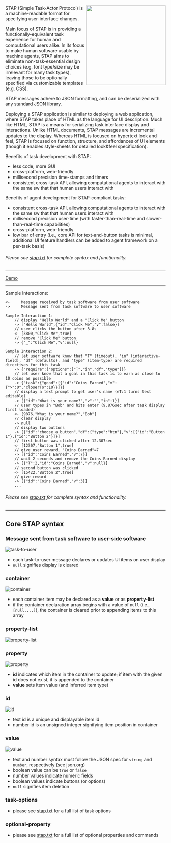 <img src="https://stap7.github.io/img/stap-icon.png" width=250 align=right>
STAP (Simple Task-Actor Protocol) is a machine-readable format for specifying user-interface changes. 

Main focus of STAP is in providing a functionally-equivalent task experience for human and computational users alike.
In its focus to make human software usable by machine agents, STAP aims to eliminate non-task-essential design choices (e.g. font type/size may be irrelevant for many task types), leaving those to be optionally specified via customizable templates (e.g. CSS).

STAP messages adhere to JSON formatting, and can be deserialized with any standard JSON library.

Deploying a STAP application is similar to deploying a web application, where STAP takes place of HTML as the language for UI description.
Much like HTML, STAP is a means for serializing task interface display and interactions.
Unlike HTML documents, STAP messages are incremental updates to the display.
Whereas HTML is focused on hypertext look and feel, STAP is focused on function, structure, and affordances of UI elements (though it enables style-sheets for detailed look&feel specification).

Benefits of task development with STAP:
- less code, more GUI
- cross-platform, web-friendly
- millisecond precision time-stamps and timers
- consistent cross-task API, allowing computational agents to interact with the same sw that that human users interact with

Benefits of agent development for STAP-compliant tasks:
- consistent cross-task API, allowing computational agents to interact with the same sw that that human users interact with
- millisecond precision user-time (with faster-than-real-time and slower-than-real-time capabilities)
- cross-platform, web-friendly
- low bar of entry (i.e., core API for text-and-button tasks is minimal, additional UI feature handlers can be added to agent framework on a per-task basis)

###### Please see [stap.txt](stap.txt) for complete syntax and functionality.

***

[Demo](https://stap7.github.io/demo)

***

Sample Interactions:

    <-     Message received by task software from user software
    ->     Message sent from task software to user software

    Sample Interaction 1:
        // display "Hello World" and a "Click Me" button
        -> ["Hello World",{"id":"Click Me","v":false}]
        // user clicks the button after 3.8s
        <- [3800,"Click Me",true]
        // remove "Click Me" button
        -> {"_":"Click Me","v":null}

    Sample Interaction 2:
        // let user software know that "T" (timeout), "in" (interactive-field), "df" (defaults), and "type" (item-type) are required directives for this task
        -> {"require":{"options":["T","in","df","type"]}}
        // let user know that a goal in this task is to earn as close to 10 coins as possible
        -> {"task":{"good":[{"id":"Coins Earned","v":{">":0","closerTo":10}}]}}
        // display a text prompt to get user's name (eT:1 turns text editable)
        -> [{"id":"What is your name?","v":"","in":1}]
        // user types in "Bob" and hits enter (9.876sec after task display first loaded)
        <- [9876,"What is your name?","Bob"]
        // clear display
        -> null
        // display two buttons
        -> [{"id":"choose a button","df":{"type":"btn"},"v":[{"id":"Button 1"},{"id":"Button 2"}]}]
        // first button was clicked after 12.307sec
        <- [12307,"Button 1",true]
        // give user reward, "Coins Earned"=7
        -> [{"id":"Coins Earned","v":7}]
        // wait 2 seconds and remove the Coins Earned display
        -> [{"T":2,"id":"Coins Earned","v":null}]
        // second button was clicked
        <- [15422,"Button 2",true]
        // give reward
        -> [{"id":"Coins Earned","v":3}]
        ...

###### Please see [stap.txt](stap.txt) for complete syntax and functionality.

***

## Core STAP syntax

### Message sent from task software to user-side software
![task-to-user](https://stap7.github.io/img/task-to-user.png)
- each task-to-user message declares or updates UI items on user display
- `null` signifies display is cleared

### container
![container](https://stap7.github.io/img/container.png)
- each container item may be declared as a **value** or as **property-list**
- if the container declaration array begins with a value of `null` (i.e., `[null,...]`), the container is cleared prior to appending items to this array

### property-list
![property-list](https://stap7.github.io/img/property-list.png)

### property
![property](https://stap7.github.io/img/property.png)
- **id** indicates which item in the container to update; if item with the given id does not exist, it is appended to the container
- **value** sets item value (and inferred item type)

### id
![id](https://stap7.github.io/img/id.png)
- text id is a unique and displayable item id
- number id is an unsigned integer signifying item position in container

### value
![value](https://stap7.github.io/img/value.png)
- text and number syntax must follow the JSON spec for `string` and `number`, respectively (see json.org)
- boolean value can be `true` or `false`
- number values indicate numeric fields
- boolean values indicate buttons (or options)
- `null` signifies item deletion

### task-options
- please see [stap.txt](stap.txt) for a full list of task options

### optional-property
- please see [stap.txt](stap.txt) for a full list of optional properties and commands
